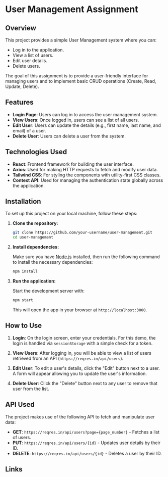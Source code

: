 # User Management Assignment

## Overview

This project provides a simple User Management system where you can:

- Log in to the application.
- View a list of users.
- Edit user details.
- Delete users.

The goal of this assignment is to provide a user-friendly interface for managing users and to implement basic CRUD operations (Create, Read, Update, Delete).

## Features

- **Login Page**: Users can log in to access the user management system.
- **View Users**: Once logged in, users can see a list of all users.
- **Edit User**: Users can update the details (e.g., first name, last name, and email) of a user.
- **Delete User**: Users can delete a user from the system.

## Technologies Used

- **React**: Frontend framework for building the user interface.
- **Axios**: Used for making HTTP requests to fetch and modify user data.
- **Tailwind CSS**: For styling the components with utility-first CSS classes.
- **Context API**: Used for managing the authentication state globally across the application.

## Installation

To set up this project on your local machine, follow these steps:

1. **Clone the repository:**

   ```bash
   git clone https://github.com/your-username/user-management.git
   cd user-management
   ```

2. **Install dependencies:**

   Make sure you have [Node.js](https://nodejs.org/) installed, then run the following command to install the necessary dependencies:

   ```bash
   npm install
   ```

3. **Run the application:**

   Start the development server with:

   ```bash
   npm start
   ```

   This will open the app in your browser at `http://localhost:3000`.

## How to Use

1. **Login**: On the login screen, enter your credentials. For this demo, the login is handled via `sessionStorage` with a simple check for a token.
2. **View Users**: After logging in, you will be able to view a list of users retrieved from an API (`https://reqres.in/api/users`).

3. **Edit User**: To edit a user's details, click the "Edit" button next to a user. A form will appear allowing you to update the user's information.

4. **Delete User**: Click the "Delete" button next to any user to remove that user from the list.

## API Used

The project makes use of the following API to fetch and manipulate user data:

- **GET**: `https://reqres.in/api/users?page={page_number}` - Fetches a list of users.
- **PUT**: `https://reqres.in/api/users/{id}` - Updates user details by their ID.
- **DELETE**: `https://reqres.in/api/users/{id}` - Deletes a user by their ID.

## Links
